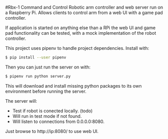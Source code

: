 #Rbx-1 Command and Control
Robotic arm controller and web server run on a Raspberry Pi. Allows clients to control arm from a web UI with a game pad controller.

If application is started on anything else than a RPi the web UI and game pad functionality can be tested, with a mock implementation of the robot controller.

This project uses pipenv to handle project dependencies.
Install with:
```sh
$ pip install --user pipenv
```

Then you can just run the server on with:
```sh
$ pipenv run python server.py
```

This will download and install missing python packages to its own environment before running the server.

The server will:
* Test if robot is conected locally. (todo)
* Will run in test mode if not found.
* Will listen to connections from 0.0.0.0:8080.

Just browse to http://ip:8080/ to use web UI.